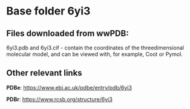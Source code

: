 # Base folder 6yi3

## Files downloaded from wwPDB:

6yi3.pdb and 6yi3.cif - contain the coordinates of the threedimensional molecular model, and can be viewed with, for example, Coot or Pymol.



## Other relevant links 
**PDBe**:  https://www.ebi.ac.uk/pdbe/entry/pdb/6yi3
 
**PDBr**: https://www.rcsb.org/structure/6yi3 
